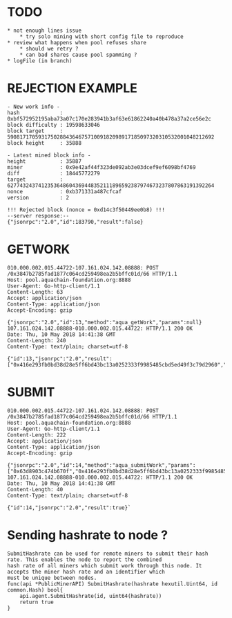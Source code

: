 # TODO
	* not enough lines issue 
		* try solo mining with short config file to reproduce
    * review what happens when pool refuses share 
		* should we retry ?
		* can bad shares cause pool spamming ?
	* logFile (in branch)

# REJECTION EXAMPLE
	- New work info -
	hash             : 0xbf572952195aba73a07c170e283941b3af63e61862240a40b478a37a2ce56e2c
	block difficulty : 19598633046
	block target     : 5908171705931750288436467571009182098917185097320310532001048212692
	block height     : 35888

	- Latest mined block info -
	height           : 35887
	miner            : 0x9e42af44f323de092ab3e03dcef9ef6098bf4769
	diff             : 18445772279
	target           : 6277432437412353648604369448352111896592387974673237807863191392264
	nonce            : 0xb371331a487cfcaf
	version          : 2

	!!! Rejected block (nonce = 0xd14c3f50449ee0b8) !!!
	--server response:--
	{"jsonrpc":"2.0","id":183790,"result":false}


# GETWORK
	010.000.002.015.44722-107.161.024.142.08888: POST 
	/0x3847b2785fad1877c064cd259498ea2b5bffc01d/66 HTTP/1.1
	Host: pool.aquachain-foundation.org:8888
	User-Agent: Go-http-client/1.1
	Content-Length: 63
	Accept: application/json
	Content-Type: application/json
	Accept-Encoding: gzip

	{"jsonrpc":"2.0","id":13,"method":"aqua_getWork","params":null}
	107.161.024.142.08888-010.000.002.015.44722: HTTP/1.1 200 OK
	Date: Thu, 10 May 2018 14:41:38 GMT
	Content-Length: 240
	Content-Type: text/plain; charset=utf-8

	{"id":13,"jsonrpc":"2.0","result":["0x416e293fb0bd38d28e5ff6bd43bc13a0252333f9985485cbd5ed49f3c79d2960","0x0000000000000000000000000000000000000000000000000000000000000000","0x0431bde82d7b634dad31fcd24e160d887ebf22c01e68a0d349be8ff327aa"]}

# SUBMIT
	010.000.002.015.44722-107.161.024.142.08888: POST 
	/0x3847b2785fad1877c064cd259498ea2b5bffc01d/66 HTTP/1.1
	Host: pool.aquachain-foundation.org:8888
	User-Agent: Go-http-client/1.1
	Content-Length: 222
	Accept: application/json
	Content-Type: application/json
	Accept-Encoding: gzip

	{"jsonrpc":"2.0","id":14,"method":"aqua_submitWork","params":["0x63d8903c474b670f","0x416e293fb0bd38d28e5ff6bd43bc13a0252333f9985485cbd5ed49f3c79d2960","0x0000000000000000000000000000000000000000000000000000000000000000"]}
	107.161.024.142.08888-010.000.002.015.44722: HTTP/1.1 200 OK
	Date: Thu, 10 May 2018 14:41:38 GMT
	Content-Length: 40
	Content-Type: text/plain; charset=utf-8

	{"id":14,"jsonrpc":"2.0","result":true}`

# Sending hashrate to node ?
	SubmitHashrate can be used for remote miners to submit their hash rate. This enables the node to report the combined
	hash rate of all miners which submit work through this node. It accepts the miner hash rate and an identifier which
	must be unique between nodes.
	func(api *PublicMinerAPI) SubmitHashrate(hashrate hexutil.Uint64, id common.Hash) bool{
		api.agent.SubmitHashrate(id, uint64(hashrate))
		return true
	}


